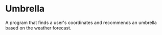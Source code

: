 # Umbrella

A program that finds a user's coordinates and recommends an umbrella based on the weather forecast. 
